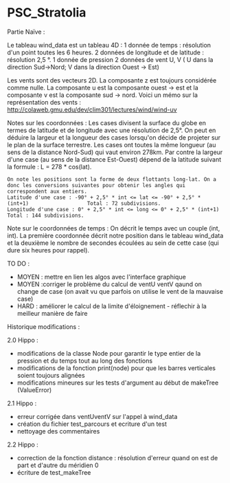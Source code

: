 # PSC_Stratolia
Partie Naïve :


Le tableau wind_data est un tableau 4D :
    1 donnée de temps : résolution d'un point toutes les 6 heures.
    2 données de longitude et de latitude : résolution  2,5 °.
    1 donnée de pression 
    2 données de vent U, V ( U dans la direction Sud->Nord; V dans la direction Ouest -> Est)
    

Les vents sont des vecteurs 2D. La composante z est toujours considérée comme nulle. 
La composante u est la composante ouest -> est et la composante v est la composante sud -> nord.
Voici un mémo sur la représentation des vents : http://colaweb.gmu.edu/dev/clim301/lectures/wind/wind-uv

Notes sur les coordonnées : 
    Les cases divisent la surface du globe en termes de latitude et de longitude avec une résolution de 2,5°. On peut en déduire la largeur et la longueur des cases lorsqu'on décide de projeter sur le plan de la surface terrestre. Les cases ont toutes la même longueur (au sens de la distance Nord-Sud) qui vaut environ 278km. Par contre la largeur d'une case (au sens de la distance Est-Ouest) dépend de la latitude suivant la formule : L = 278 * cos(lat).

    On note les positions sont la forme de deux flottants long-lat. On a donc les conversions suivantes pour obtenir les angles qui correspondent aux entiers.
    Latitude d'une case : -90° + 2,5° * int <= lat <= -90° + 2,5° * (int+1)                   Total : 72 subdivisions.
    Longitude d'une case : 0° + 2,5° * int <= long <= 0° + 2,5° * (int+1)                     Total : 144 subdivisions.
    
Note sur le coordonnées de temps : 
    On décrit le temps avec un couple (int, int). La première coordonnée décrit notre position dans le tableau wind_data et la deuxième le nombre de secondes écoulées au sein de cette case (qui dure six heures pour rappel).



TO DO : 
- MOYEN : mettre en lien les algos avec l'interface graphique
- MOYEN :corriger le problème du calcul de ventU ventV qaund on change de case (on avait vu que parfois on utilise le vent de la mauvaise case)
- HARD : améliorer le calcul de la limite d'éloignement - réflechir à la meilleur manière de faire


Historique modifications : 

2.0 Hippo : 
- modifications de la classe Node pour garantir le type entier de la pression et du temps tout au long des fonctions
- modifications de la fonction print(node) pour que les barres verticales soient toujours alignées 
- modifications mineures sur les tests d'argument au début de makeTree (ValueError)

2.1 Hippo :
- erreur corrigée dans ventUventV sur l'appel à wind_data
- création du fichier test_parcours et ecriture d'un test
- nettoyage des commentaires

2.2 Hippo : 
- correction de la fonction distance : résolution d'erreur quand on est de part et d'autre du méridien 0
- écriture de test_makeTree